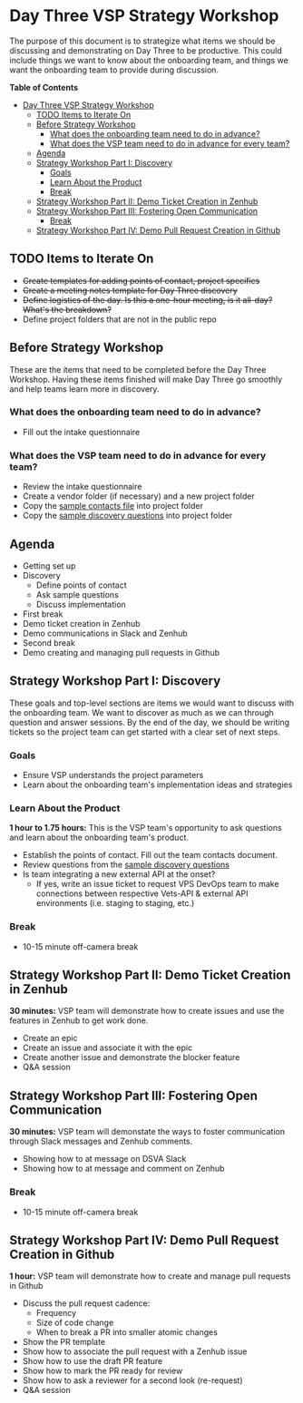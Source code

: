 # Day Three VSP Strategy Workshop

The purpose of this document is to strategize what items we should be discussing and demonstrating on Day Three to be productive. This could include things we want to know about the onboarding team, and things we want the onboarding team to provide during discussion.

**Table of Contents**

- [Day Three VSP Strategy Workshop](#day-three-vsp-strategy-workshop)
  - [TODO Items to Iterate On](#todo-items-to-iterate-on)
  - [Before Strategy Workshop](#before-strategy-workshop)
    - [What does the onboarding team need to do in advance?](#what-does-the-onboarding-team-need-to-do-in-advance)
    - [What does the VSP team need to do in advance for every team?](#what-does-the-vsp-team-need-to-do-in-advance-for-every-team)
  - [Agenda](#agenda)
  - [Strategy Workshop Part I: Discovery](#strategy-workshop-part-i-discovery)
    - [Goals](#goals)
    - [Learn About the Product](#learn-about-the-product)
    - [Break](#break)
  - [Strategy Workshop Part II: Demo Ticket Creation in Zenhub](#strategy-workshop-part-ii-demo-ticket-creation-in-zenhub)
  - [Strategy Workshop Part III: Fostering Open Communication](#strategy-workshop-part-iii-fostering-open-communication)
    - [Break](#break-1)
  - [Strategy Workshop Part IV: Demo Pull Request Creation in Github](#strategy-workshop-part-iv-demo-pull-request-creation-in-github)

## TODO Items to Iterate On

- ~~Create templates for adding points of contact, project specifics~~
- ~~Create a meeting notes template for Day Three discovery~~
- ~~Define logistics of the day. Is this a one-hour meeting, is it all-day? What's the breakdown?~~
- Define project folders that are not in the public repo

## Before Strategy Workshop

These are the items that need to be completed before the Day Three Workshop. Having these items finished will make Day Three go smoothly and help teams learn more in discovery.

### What does the onboarding team need to do in advance?

- Fill out the intake questionnaire

### What does the VSP team need to do in advance for every team?

- Review the intake questionnaire
- Create a vendor folder (if necessary) and a new project folder
- Copy the [sample contacts file](https://github.com/department-of-veterans-affairs/va.gov-vfs-teams/blob/master/Templates/sample-product-contacts.md) into project folder
- Copy the [sample discovery questions](https://github.com/department-of-veterans-affairs/va.gov-vfs-teams/blob/master/Templates/sample-product-discovery-questions.md) into project folder

## Agenda

- Getting set up
- Discovery
  - Define points of contact
  - Ask sample questions
  - Discuss implementation
- First break
- Demo ticket creation in Zenhub
- Demo communications in Slack and Zenhub
- Second break
- Demo creating and managing pull requests in Github

## Strategy Workshop Part I: Discovery

These goals and top-level sections are items we would want to discuss with the onboarding team. We want to discover as much as we can through question and answer sessions. By the end of the day, we should be writing tickets so the project team can get started with a clear set of next steps.

### Goals

- Ensure VSP understands the project parameters
- Learn about the onboarding team's implementation ideas and strategies

### Learn About the Product

**1 hour to 1.75 hours:** This is the VSP team's opportunity to ask questions and learn about the onboarding team's product.

- Establish the points of contact. Fill out the team contacts document.
- Review questions from the [sample discovery questions](https://github.com/department-of-veterans-affairs/va.gov-vfs-teams/blob/master/Templates/sample-product-discovery-questions.md)
- Is team integrating a new external API at the onset?
  - If yes, write an issue ticket to request VPS DevOps team to make connections between respective Vets-API & external API environments (i.e. staging to staging, etc.)

### Break

- 10-15 minute off-camera break

## Strategy Workshop Part II: Demo Ticket Creation in Zenhub

**30 minutes:** VSP team will demonstrate how to create issues and use the features in Zenhub to get work done.

- Create an epic
- Create an issue and associate it with the epic
- Create another issue and demonstrate the blocker feature
- Q&A session

## Strategy Workshop Part III: Fostering Open Communication

**30 minutes:** VSP team will demonstate the ways to foster communication through Slack messages and Zenhub comments.

- Showing how to at message on DSVA Slack
- Showing how to at message and comment on Zenhub

### Break

- 10-15 minute off-camera break

## Strategy Workshop Part IV: Demo Pull Request Creation in Github

**1 hour:** VSP team will demonstrate how to create and manage pull requests in Github

- Discuss the pull request cadence:
  - Frequency
  - Size of code change
  - When to break a PR into smaller atomic changes
- Show the PR template
- Show how to associate the pull request with a Zenhub issue
- Show how to use the draft PR feature
- Show how to mark the PR ready for review
- Show how to ask a reviewer for a second look (re-request)
- Q&A session
